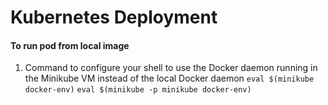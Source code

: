 # Kubernetes Deployment


#### To run pod from local image
1. Command to configure your shell to use the Docker daemon running in the Minikube VM instead of the local Docker daemon
`eval $(minikube docker-env)`
`eval $(minikube -p minikube docker-env)`
